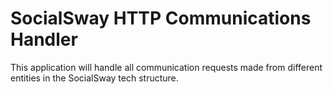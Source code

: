 # SocialSway HTTP Communications Handler

This application will handle all communication requests made from different entities in the SocialSway tech structure.